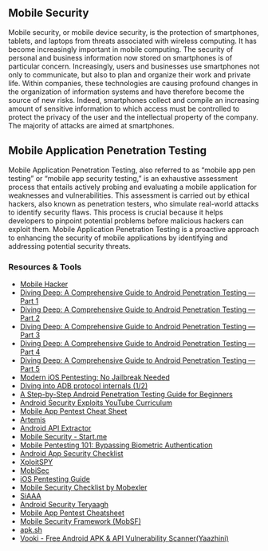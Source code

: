 Mobile Security
---------------
Mobile security, or mobile device security, is the protection of smartphones, tablets, and laptops from threats associated with wireless computing. It has become increasingly important in mobile computing. The security of personal and business information now stored on smartphones is of particular concern. Increasingly, users and businesses use smartphones not only to communicate, but also to plan and organize their work and private life. Within companies, these technologies are causing profound changes in the organization of information systems and have therefore become the source of new risks. Indeed, smartphones collect and compile an increasing amount of sensitive information to which access must be controlled to protect the privacy of the user and the intellectual property of the company. The majority of attacks are aimed at smartphones.

Mobile Application Penetration Testing
--------------------------------------
Mobile Application Penetration Testing, also referred to as “mobile app pen testing” or “mobile app security testing,” is an exhaustive assessment process that entails actively probing and evaluating a mobile application for weaknesses and vulnerabilities. This assessment is carried out by ethical hackers, also known as penetration testers, who simulate real-world attacks to identify security flaws. This process is crucial because it helps developers to pinpoint potential problems before malicious hackers can exploit them. Mobile Application Penetration Testing is a proactive approach to enhancing the security of mobile applications by identifying and addressing potential security threats.

### Resources & Tools
- [Mobile Hacker](https://www.mobile-hacker.com/)
- [Diving Deep: A Comprehensive Guide to Android Penetration Testing — Part 1](https://medium.com/@hackersdump0/diving-deep-a-comprehensive-guide-to-android-penetration-testing-part-1-392cf9abf93f)
- [Diving Deep: A Comprehensive Guide to Android Penetration Testing — Part 2](https://medium.com/@hackersdump0/diving-deep-a-comprehensive-guide-to-android-penetration-testing-part-2-9c33c319a696)
- [Diving Deep: A Comprehensive Guide to Android Penetration Testing — Part 3](https://medium.com/@hackersdump0/diving-deep-a-comprehensive-guide-to-android-penetration-testing-part-3-99e86d021190)
- [Diving Deep: A Comprehensive Guide to Android Penetration Testing — Part 4](https://medium.com/@hackersdump0/diving-deep-a-comprehensive-guide-to-android-penetration-testing-part-4-9bba2880b8cb)
- [Diving Deep: A Comprehensive Guide to Android Penetration Testing — Part 5](https://medium.com/@hackersdump0/diving-deep-a-comprehensive-guide-to-android-penetration-testing-part-5-c1343b0f0ef9)
- [Modern iOS Pentesting: No Jailbreak Needed](https://dvuln.com/blog/modern-ios-pentesting-no-jailbreak-needed)
- [Diving into ADB protocol internals (1/2)](https://www.synacktiv.com/publications/diving-into-adb-protocol-internals-12)
- [A Step-by-Step Android Penetration Testing Guide for Beginners](https://infosecwriteups.com/a-step-by-step-android-penetration-testing-guide-for-beginners-8435e5e969a3?gi=5c1c4415f304)
- [Android Security Exploits YouTube Curriculum](https://github.com/actuator/Android-Security-Exploits-YouTube-Curriculum)
- [Mobile App Pentest Cheat Sheet](https://github.com/tanprathan/MobileApp-Pentest-Cheatsheet)
- [Artemis](https://github.com/HadessCS/Artemis)
- [Android API Extractor](https://github.com/Serhatcck/Android-API-Extractor)
- [Mobile Security - Start.me](https://start.me/p/OmxRqE/mobile)
- [Mobile Pentesting 101: Bypassing Biometric Authentication](https://securitycafe.ro/2022/09/05/mobile-pentesting-101-bypassing-biometric-authentication/)
- [Android App Security Checklist](https://github.com/muellerberndt/android_app_security_checklist)
- [XploitSPY](https://github.com/XploitWizer-Community/XploitSPY)
- [MobiSec](https://mobisec.reyammer.io/)
- [iOS Pentesting Guide](https://payatu.com/blog/ios-pentesting-guide-from-a-n00bs-perspective/)
- [Mobile Security Checklist by Mobexler](https://mobexler.com/checklist.htm)
- [SiAAA](https://m2sup3rn0va.github.io/SiAAA/siaaa.html)
- [Android Security Teryaagh](https://github.com/Ralireza/Android-Security-Teryaagh)
- [Mobile App Pentest Cheatsheet](https://github.com/tanprathan/MobileApp-Pentest-Cheatsheet)
- [Mobile Security Framework (MobSF)](https://github.com/MobSF/Mobile-Security-Framework-MobSF)
- [apk.sh](https://github.com/ax/apk.sh)
- [Vooki - Free Android APK & API Vulnerability Scanner(Yaazhini)](https://www.vegabird.com/yaazhini/)
